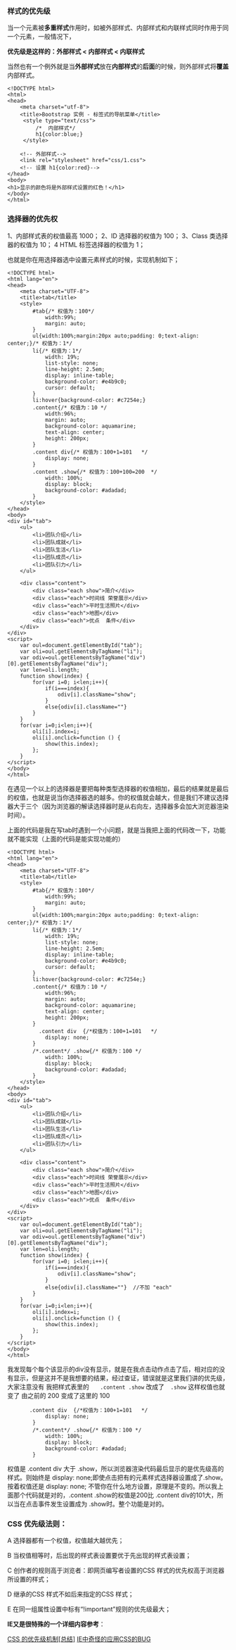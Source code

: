 ### 样式的优先级
 当一个元素被**多重样式**作用时，如被外部样式、内部样式和内联样式同时作用于同一个元素，一般情况下，

 **优先级是这样的：外部样式 < 内部样式 < 内联样式**

当然也有一个例外就是当**外部样式**放在**内部样式**的**后面**的时候，则外部样式将**覆盖**内部样式。

```
<!DOCTYPE html>
<html>
<head>
    <meta charset="utf-8">
    <title>Bootstrap 实例 - 标签式的导航菜单</title>
     <style type="text/css">
         /*  内部样式*/
         h1{color:blue;}
     </style>

    <!-- 外部样式-->
    <link rel="stylesheet" href="css/1.css">
    <!-- 设置 h1{color:red}-->
</head>
<body>
<h1>显示的颜色将是外部样式设置的红色！</h1>
</body>
</html>
```

### 选择器的优先权
1、内部样式表的权值最高 1000；
2、ID 选择器的权值为 100；
3、Class 类选择器的权值为 10；
4 HTML 标签选择器的权值为 1；

也就是你在用选择器选中设置元素样式的时候，实现机制如下；

```
<!DOCTYPE html>
<html lang="en">
<head>
    <meta charset="UTF-8">
    <title>tab</title>
    <style>
        #tab{/* 权值为：100*/
            width:99%;
            margin: auto;
        }
        ul{width:100%;margin:20px auto;padding: 0;text-align: center;}/* 权值为：1*/
        li{/* 权值为：1*/
            width: 19%;
            list-style: none;
            line-height: 2.5em;
            display: inline-table;
            background-color: #e4b9c0;
            cursor: default;
        }
        li:hover{background-color: #c7254e;}
        .content{/* 权值为：10 */
            width:96%;
            margin: auto;
            background-color: aquamarine;
            text-align: center;
            height: 200px;
        }
        .content div{/* 权值为：100+1=101   */
            display: none;
        }
        .content .show{/* 权值为：100+100=200  */
            width: 100%;
            display: block;
            background-color: #adadad;
        }
    </style>
</head>
<body>
<div id="tab">
    <ul>
        <li>团队介绍</li>
        <li>团队成就</li>
        <li>团队生活</li>
        <li>团队成员</li>
        <li>团队引力</li>
    </ul>

    <div class="content">
        <div class="each show">简介</div>
        <div class="each">时间线 荣誉展示</div>
        <div class="each">平时生活照片</div>
        <div class="each">地图</div>
        <div class="each">优点  条件</div>
    </div>
</div>
<script>
    var oul=document.getElementById("tab");
    var oli=oul.getElementsByTagName("li");
    var odiv=oul.getElementsByTagName("div")[0].getElementsByTagName("div");
    var len=oli.length;
    function show(index) {
        for(var i=0; i<len;i++){
            if(i===index){
                odiv[i].className="show";
            }
            else{odiv[i].className=""}
        }
    }
    for(var i=0;i<len;i++){
        oli[i].index=i;
        oli[i].onclick=function () {
            show(this.index);
        };
    }
</script>
</body>
</html>
```

在遇见一个以上的选择器是要把每种类型选择器的权值相加，最后的结果就是最后的权值，也就是说当你选择器选的越多。你的权值就会越大，但是我们不建议选择器大于三个（因为浏览器的解读选择器时是从右向左，选择器多会加大浏览器渲染时间）。

上面的代码是我在写tab时遇到一个小问题，就是当我把上面的代码改一下，功能就不能实现（上面的代码是能实现功能的）

```
<!DOCTYPE html>
<html lang="en">
<head>
    <meta charset="UTF-8">
    <title>tab</title>
    <style>
        #tab{/* 权值为：100*/
            width:99%;
            margin: auto;
        }
        ul{width:100%;margin:20px auto;padding: 0;text-align: center;}/* 权值为：1*/
        li{/* 权值为：1*/
            width: 19%;
            list-style: none;
            line-height: 2.5em;
            display: inline-table;
            background-color: #e4b9c0;
            cursor: default;
        }
        li:hover{background-color: #c7254e;}
        .content{/* 权值为：10 */
            width:96%;
            margin: auto;
            background-color: aquamarine;
            text-align: center;
            height: 200px;
        }
          .content div  {/*权值为：100+1=101   */
            display: none;
        }
        /*.content*/ .show{/* 权值为：100 */
            width: 100%;
            display: block;
            background-color: #adadad;
        }
    </style>
</head>
<body>
<div id="tab">
    <ul>
        <li>团队介绍</li>
        <li>团队成就</li>
        <li>团队生活</li>
        <li>团队成员</li>
        <li>团队引力</li>
    </ul>

    <div class="content">
        <div class="each show">简介</div>
        <div class="each">时间线 荣誉展示</div>
        <div class="each">平时生活照片</div>
        <div class="each">地图</div>
        <div class="each">优点  条件</div>
    </div>
</div>
<script>
    var oul=document.getElementById("tab");
    var oli=oul.getElementsByTagName("li");
    var odiv=oul.getElementsByTagName("div")[0].getElementsByTagName("div");
    var len=oli.length;
    function show(index) {
        for(var i=0; i<len;i++){
            if(i===index){
                odiv[i].className="show";
            }
            else{odiv[i].className=""}  //不加 "each"
        }
    }
    for(var i=0;i<len;i++){
        oli[i].index=i;
        oli[i].onclick=function () {
            show(this.index);
        };
    }
</script>
</body>
</html>
```
我发现每个每个该显示的div没有显示，就是在我点击动作点击了后，相对应的没有显示，但是这并不是我想要的结果，经过查证，错误就是这里我们讲的优先级，大家注意没有 我把样式表里的
`    .content .show ` 改成了`  .show` 这样权值也就变了  由之前的 200 变成了这里的 100

```
       .content div  {/*权值为：100+1=101   */
            display: none;
        }
        /*.content*/ .show{/* 权值为：100 */
            width: 100%;
            display: block;
            background-color: #adadad;
        }
```
权值是 .content div 大于 .show，所以浏览器渲染代码最后显示的是优先级高的样式。则始终是 display: none;即使点击把有的元素样式选择器设置成了.show。按着权值还是 display: none; 不管你在什么地方设置，原理是不变的。所以我上面那个代码就是对的，.content .show的权值是200比 .content div的101大，所以当在点击事件发生设置成为 .show时。整个功能是对的。

### CSS 优先级法则：
A  选择器都有一个权值，权值越大越优先；

B  当权值相等时，后出现的样式表设置要优于先出现的样式表设置；

C  创作者的规则高于浏览者：即网页编写者设置的CSS 样式的优先权高于浏览器所设置的样式；

D  继承的CSS 样式不如后来指定的CSS 样式；

E  在同一组属性设置中标有“!important”规则的优先级最大；


**IE又是很特殊的一个详细内容参考**：

[CSS 的优先级机制[总结]](http://www.cnblogs.com/xugang/archive/2010/09/24/1833760.html")
[IE中奇怪的应用CSS的BUG](http://www.cnblogs.com/lhb25/archive/2010/09/19/1831209.html")